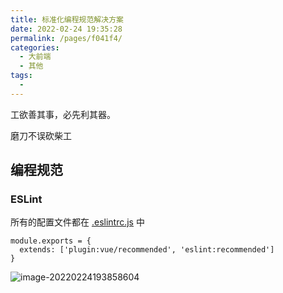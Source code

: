 ```yaml
---
title: 标准化编程规范解决方案
date: 2022-02-24 19:35:28
permalink: /pages/f041f4/
categories:
  - 大前端
  - 其他
tags:
  - 
---
```

工欲善其事，必先利其器。

磨刀不误砍柴工



## 编程规范

### ESLint

所有的配置文件都在 [.eslintrc.js](https://github.com/PanJiaChen/vue-element-admin/blob/master/.eslintrc.js) 中

```
module.exports = {
  extends: ['plugin:vue/recommended', 'eslint:recommended']
}
```



![image-20220224193858604](https://cdn.jsdelivr.net/gh/izhaong/izhaong.com-oss/blogImg/019010.%E6%A0%87%E5%87%86%E5%8C%96%E7%BC%96%E7%A8%8B%E8%A7%84%E8%8C%83%E8%A7%A3%E5%86%B3%E6%96%B9%E6%A1%88/2022/02/24/19-39-07-52d080859e605039448f39444b3d3995-image-20220224193858604-387d35.png)